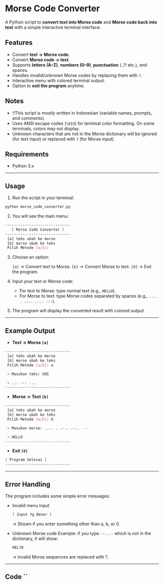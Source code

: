 # Morse Code Converter

A Python script to **convert text into Morse code** and **Morse code back into text** with a simple interactive terminal interface.

## Features

- Convert **text → Morse code**.
- Convert **Morse code → text**.
- Supports **letters (A–Z)**, **numbers (0–9)**, **punctuation** (.,?! etc.), and spaces.
- Handles invalid/unknown Morse codes by replacing them with `?`.
- Interactive menu with colored terminal output.
- Option to **exit the program** anytime.

## Notes

- ‼️This script is mostly written in Indonesian (variable names, prompts, and comments).  
- Uses ANSI escape codes (`\033`) for terminal color formatting. On some terminals, colors may not display.  
- Unknown characters that are not in the Morse dictionary will be ignored (for text input) or replaced with `?` (for Morse input).  

## Requirements

- Python 3.x

---

## Usage

1. Run the script in your terminal:

```bash
python morse_code_converter.py
```

2. You will see the main menu:

```bash
------------------------------
   [ Morse Code Converter ]
------------------------------
 [a] teks ubah ke morse
 [b] morse ubah ke teks
 Pilih Metode [a/b]:
```

3. Choose an option:

   `[a]` → Convert text to Morse.
   `[b]` → Convert Morse to text.
   `[0]` → Exit the program.

4. Input your text or Morse code:

   - For text to Morse: type normal text (e.g., `HELLO`).
   - For Morse to text: type Morse codes separated by spaces (e.g., `.... . .-.. .-.. ---`).

5. The program will display the converted result with colored output.

---

## Example Output

- **Text → Morse `[a]`**

```bash
------------------------------
 [a] teks ubah ke morse
 [b] morse ubah ke teks
 Pilih Metode [a/b]: a

 > Masukan teks: SOS

 > ... --- ...
------------------------------
```

- **Morse → Text `[b]`**

```bash
------------------------------
 [a] teks ubah ke morse
 [b] morse ubah ke teks
 Pilih Metode [a/b]: b

 > Masukan morse: .... . .-.. .-.. ---

 > HELLO
------------------------------
```

- **Exit `[0]`**

```bash
[ Program Selesai ]
------------------------------
```

---

## Error Handling

The program includes some simple error messages:

- Invalid menu input

  ```bash
  [ Input Yg Bener ]
  ```
  → Shown if you enter something other than a, b, or 0.

- Unknown Morse code
  Example: if you type `---..-` which is not in the dictionary, it will show:
  ```bash
  HEL?O
  ```
  → Invalid Morse sequences are replaced with ?.

---

## Code ``

```python

```
